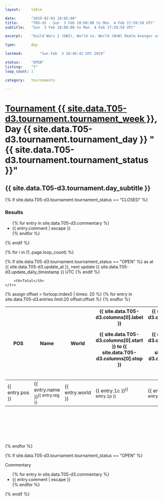 ```yaml
---
layout: 	table

date: 		"2019-02-03 18:05:00"
title: 		"T05-d3 - Sun  3 Feb 18:00:00 to Mon  4 Feb 17:59:59 UTC"
subtitle: 	"Sun  3 Feb 18:00:00 to Mon  4 Feb 17:59:59 UTC"

excerpt:    "Guild Wars 2 (GW2), World vs. World (WvW) Realm Avenger achivement Tournament. \"Every Kill Counts\""

type:       day

lastmod: 		"Sun Feb  3 18:46:42 UTC 2019"

status:     "OPEN"
listing:    "Y"
loop_count: 2

category: 	tournaments

---
```

<div class="table_header">
    <h1><a href="{{ site.data.T05-d3.tournament.week_url }}">Tournament {{ site.data.T05-d3.tournament.tournament_week }}</a>, Day {{ site.data.T05-d3.tournament.tournament_day }} "{{ site.data.T05-d3.tournament.tournament_status }}"</h1>
    <h2>{{ site.data.T05-d3.tournament.day_subtitle }}</h2> 
</div>

{% if site.data.T05-d3.tournament.tournament_status == "CLOSED" %} 
<div class="commentary">
  <h3>Results</h3>
  <ul>
    {% for entry in site.data.T05-d3.commentary %}
    <li class="commentary_list">{{ entry.comment | escape }}</li>
    {% endfor %}
  </ul>
</div>
{% endif %}


{% for i in (1..page.loop_count) %}

{% if site.data.T05-d3.tournament.tournament_status == "OPEN" %} 
<span class="table_nextupdate">as at {{ site.data.T05-d3.update_at }}, next update {{ site.data.T05-d3.update_daily_timestamp }} UTC</span> 
{% endif %}

<table class="day_table">
  <colgroup>
    <col style="width:18px">
    <col style="width:55px">
    <col style="width:55px">
    <col style="width:12px">
    <col style="width:12px">
    <col style="width:12px">
    <col style="width:12px">
    <col style="width:12px">
    <col style="width:12px">
    <col style="width:12px">
    <col style="width:12px">
    <col style="width:12px">
    <col style="width:12px">
    <col style="width:12px">
    <col style="width:12px">
    <col style="width:12px">
    <col style="width:12px">
    <col style="width:12px">
    <col style="width:12px">
    <col style="width:12px">
    <col style="width:12px">
    <col style="width:12px">
    <col style="width:12px">
    <col style="width:12px">
    <col style="width:12px">
    <col style="width:12px">
    <col style="width:12px">
    <col style="width:18px">
  </colgroup>  
  <thead>
    <tr>
        <th>POS</th>
        <th class="AlignLeft">Name</th>
        <th class="AlignLeft">World</th>

<th><div class="label">{{ site.data.T05-d3.columns[0].label }}<p class="onhover">{{ site.data.T05-d3.columns[0].start }} to {{ site.data.T05-d3.columns[0].stop }}</p></div>​</th>
<th><div class="label">{{ site.data.T05-d3.columns[1].label }}<p class="onhover">{{ site.data.T05-d3.columns[1].start }} to {{ site.data.T05-d3.columns[1].stop }}</p></div>​</th>
<th><div class="label">{{ site.data.T05-d3.columns[2].label }}<p class="onhover">{{ site.data.T05-d3.columns[2].start }} to {{ site.data.T05-d3.columns[2].stop }}</p></div>​</th>
<th><div class="label">{{ site.data.T05-d3.columns[3].label }}<p class="onhover">{{ site.data.T05-d3.columns[3].start }} to {{ site.data.T05-d3.columns[3].stop }}</p></div>​</th>
<th><div class="label">{{ site.data.T05-d3.columns[4].label }}<p class="onhover">{{ site.data.T05-d3.columns[4].start }} to {{ site.data.T05-d3.columns[4].stop }}</p></div>​</th>
<th><div class="label">{{ site.data.T05-d3.columns[5].label }}<p class="onhover">{{ site.data.T05-d3.columns[5].start }} to {{ site.data.T05-d3.columns[5].stop }}</p></div>​</th>
<th><div class="label">{{ site.data.T05-d3.columns[6].label }}<p class="onhover">{{ site.data.T05-d3.columns[6].start }} to {{ site.data.T05-d3.columns[6].stop }}</p></div>​</th>
<th><div class="label">{{ site.data.T05-d3.columns[7].label }}<p class="onhover">{{ site.data.T05-d3.columns[7].start }} to {{ site.data.T05-d3.columns[7].stop }}</p></div>​</th>
<th><div class="label">{{ site.data.T05-d3.columns[8].label }}<p class="onhover">{{ site.data.T05-d3.columns[8].start }} to {{ site.data.T05-d3.columns[8].stop }}</p></div>​</th>
<th><div class="label">{{ site.data.T05-d3.columns[9].label }}<p class="onhover">{{ site.data.T05-d3.columns[9].start }} to {{ site.data.T05-d3.columns[9].stop }}</p></div>​</th>
<th><div class="label">{{ site.data.T05-d3.columns[10].label }}<p class="onhover">{{ site.data.T05-d3.columns[10].start }} to {{ site.data.T05-d3.columns[10].stop }}</p></div>​</th>

<th><div class="label">{{ site.data.T05-d3.columns[11].label }}<p class="onhover">{{ site.data.T05-d3.columns[11].start }} to {{ site.data.T05-d3.columns[11].stop }}</p></div>​</th>
<th><div class="label">{{ site.data.T05-d3.columns[12].label }}<p class="onhover">{{ site.data.T05-d3.columns[12].start }} to {{ site.data.T05-d3.columns[12].stop }}</p></div>​</th>
<th><div class="label">{{ site.data.T05-d3.columns[13].label }}<p class="onhover">{{ site.data.T05-d3.columns[13].start }} to {{ site.data.T05-d3.columns[13].stop }}</p></div>​</th>
<th><div class="label">{{ site.data.T05-d3.columns[14].label }}<p class="onhover">{{ site.data.T05-d3.columns[14].start }} to {{ site.data.T05-d3.columns[14].stop }}</p></div>​</th>
<th><div class="label">{{ site.data.T05-d3.columns[15].label }}<p class="onhover">{{ site.data.T05-d3.columns[15].start }} to {{ site.data.T05-d3.columns[15].stop }}</p></div>​</th>
<th><div class="label">{{ site.data.T05-d3.columns[16].label }}<p class="onhover">{{ site.data.T05-d3.columns[16].start }} to {{ site.data.T05-d3.columns[16].stop }}</p></div>​</th>
<th><div class="label">{{ site.data.T05-d3.columns[17].label }}<p class="onhover">{{ site.data.T05-d3.columns[17].start }} to {{ site.data.T05-d3.columns[17].stop }}</p></div>​</th>
<th><div class="label">{{ site.data.T05-d3.columns[18].label }}<p class="onhover">{{ site.data.T05-d3.columns[18].start }} to {{ site.data.T05-d3.columns[18].stop }}</p></div>​</th>
<th><div class="label">{{ site.data.T05-d3.columns[19].label }}<p class="onhover">{{ site.data.T05-d3.columns[19].start }} to {{ site.data.T05-d3.columns[19].stop }}</p></div>​</th>
<th><div class="label">{{ site.data.T05-d3.columns[20].label }}<p class="onhover">{{ site.data.T05-d3.columns[20].start }} to {{ site.data.T05-d3.columns[20].stop }}</p></div>​</th>

<th><div class="label">{{ site.data.T05-d3.columns[21].label }}<p class="onhover">{{ site.data.T05-d3.columns[21].start }} to {{ site.data.T05-d3.columns[21].stop }}</p></div>​</th>
<th><div class="label">{{ site.data.T05-d3.columns[22].label }}<p class="onhover">{{ site.data.T05-d3.columns[22].start }} to {{ site.data.T05-d3.columns[22].stop }}</p></div>​</th>
<th><div class="label">{{ site.data.T05-d3.columns[23].label }}<p class="onhover">{{ site.data.T05-d3.columns[23].start }} to {{ site.data.T05-d3.columns[23].stop }}</p></div>​</th>

        <th>Total</th>
    </tr>
  </thead>
  {% assign offset = forloop.index0 | times: 20 %}
<tbody>
{% for entry in site.data.T05-d3.entries limit:20 offset:offset %}
  <tr>
    <td class="pl{{ entry.pos }}">{{ entry.pos }}</td>
    <td class="AlignLeft">{{ entry.name }}<sup>{{ entry.reg }}</sup></td>
    <td class="AlignLeft">{{ entry.world }}</td>
    <td class="pl{{ entry.1p }}">{{ entry.1c }}<sup>{{ entry.1p }}</sup></td>
    <td class="pl{{ entry.2p }}">{{ entry.2c }}<sup>{{ entry.2p }}</sup></td>
    <td class="pl{{ entry.3p }}">{{ entry.3c }}<sup>{{ entry.3p }}</sup></td>
    <td class="pl{{ entry.4p }}">{{ entry.4c }}<sup>{{ entry.4p }}</sup></td>
    <td class="pl{{ entry.5p }}">{{ entry.5c }}<sup>{{ entry.5p }}</sup></td>
    <td class="pl{{ entry.6p }}">{{ entry.6c }}<sup>{{ entry.6p }}</sup></td>
    <td class="pl{{ entry.7p }}">{{ entry.7c }}<sup>{{ entry.7p }}</sup></td>
    <td class="pl{{ entry.8p }}">{{ entry.8c }}<sup>{{ entry.8p }}</sup></td>
    <td class="pl{{ entry.9p }}">{{ entry.9c }}<sup>{{ entry.9p }}</sup></td>
    <td class="pl{{ entry.10p }}">{{ entry.10c }}<sup>{{ entry.10p }}</sup></td>
    <td class="pl{{ entry.11p }}">{{ entry.11c }}<sup>{{ entry.11p }}</sup></td>
    <td class="pl{{ entry.12p }}">{{ entry.12c }}<sup>{{ entry.12p }}</sup></td>
    <td class="pl{{ entry.13p }}">{{ entry.13c }}<sup>{{ entry.13p }}</sup></td>
    <td class="pl{{ entry.14p }}">{{ entry.14c }}<sup>{{ entry.14p }}</sup></td>
    <td class="pl{{ entry.15p }}">{{ entry.15c }}<sup>{{ entry.15p }}</sup></td>
    <td class="pl{{ entry.16p }}">{{ entry.16c }}<sup>{{ entry.16p }}</sup></td>
    <td class="pl{{ entry.17p }}">{{ entry.17c }}<sup>{{ entry.17p }}</sup></td>
    <td class="pl{{ entry.18p }}">{{ entry.18c }}<sup>{{ entry.18p }}</sup></td>
    <td class="pl{{ entry.19p }}">{{ entry.19c }}<sup>{{ entry.19p }}</sup></td>
    <td class="pl{{ entry.20p }}">{{ entry.20c }}<sup>{{ entry.20p }}</sup></td>
    <td class="pl{{ entry.21p }}">{{ entry.21c }}<sup>{{ entry.21p }}</sup></td>
    <td class="pl{{ entry.22p }}">{{ entry.22c }}<sup>{{ entry.22p }}</sup></td>
    <td class="pl{{ entry.23p }}">{{ entry.23c }}<sup>{{ entry.23p }}</sup></td>
    <td class="pl{{ entry.24p }}">{{ entry.24c }}<sup>{{ entry.24p }}</sup></td>
    <td>{{ entry.total }}</td>
  </tr>
{% endfor %}  
</tbody>
</table>
<div class="leaderboard">
  <script async src="//pagead2.googlesyndication.com/pagead/js/adsbygoogle.js"></script>
  <!-- 728x90 -->
  <ins class="adsbygoogle"
       style="display:inline-block;width:728px;height:90px"
       data-ad-client="ca-pub-3274917281288240"
       data-ad-slot="3870538733"></ins>
  <script>
  (adsbygoogle = window.adsbygoogle || []).push({});
  </script>    
</div>
<br />
{% endfor %}

{% if site.data.T05-d3.tournament.tournament_status == "OPEN" %} 
<div class="commentary">
  <span class="commentary_title">Commentary</span>
  <ul>
    {% for entry in site.data.T05-d3.commentary %}
    <li class="commentary_list">{{ entry.comment | escape }}</li>
    {% endfor %}
  </ul>
</div>
{% endif %}


